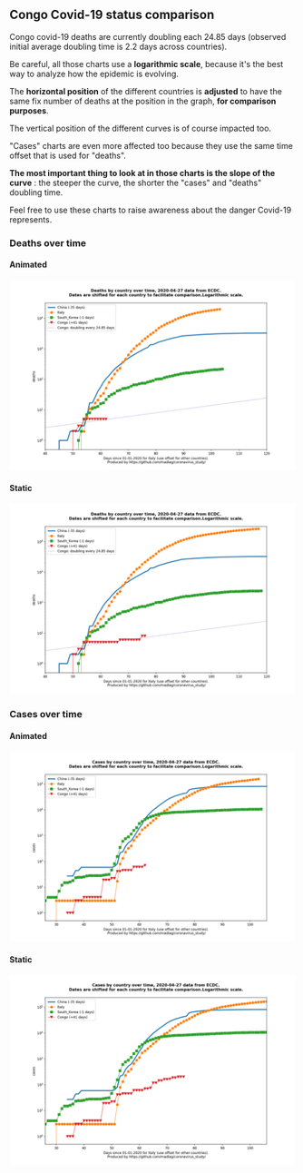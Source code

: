 ## Congo Covid-19 status comparison 

Congo covid-19 deaths are currently doubling each 24.85 days (observed initial average doubling time is 2.2 days across countries).



Be careful, all those charts use a **logarithmic scale**, because it's the best way to analyze how the epidemic is evolving.
 
The **horizontal position** of the different countries is **adjusted** to have the same fix number of deaths at the position in the graph, **for comparison purposes**.

The vertical position of the different curves is of course impacted too.

"Cases" charts are even more affected too because they use the same time offset that is used for "deaths".

**The most important thing to look at in those charts is the slope of the curve** : the steeper the curve, the shorter the "cases" and "deaths" doubling time.

Feel free to use these charts to raise awareness about the danger Covid-19 represents. 


 
### Deaths over time
 
#### Animated
![Congo covid-19 deaths animated chart](https://raw.githubusercontent.com/madlag/coronavirus_study/master/notebooks/graphs/2020-04-27/countries/Congo/2020-04-27_Congo_deaths.gif "Congo covid-19 deaths animated chart")   
 
#### Static
![Congo covid-19 deaths static chart](https://raw.githubusercontent.com/madlag/coronavirus_study/master/notebooks/graphs/2020-04-27/countries/Congo/2020-04-27_Congo_deaths.png "Congo covid-19 deaths static chart")   

 
### Cases over time
 
#### Animated
![Congo covid-19 cases animated chart](https://raw.githubusercontent.com/madlag/coronavirus_study/master/notebooks/graphs/2020-04-27/countries/Congo/2020-04-27_Congo_cases.gif "Congo covid-19 cases animated chart")   
 
#### Static
![Congo covid-19 cases static chart](https://raw.githubusercontent.com/madlag/coronavirus_study/master/notebooks/graphs/2020-04-27/countries/Congo/2020-04-27_Congo_cases.png "Congo covid-19 cases static chart")   

